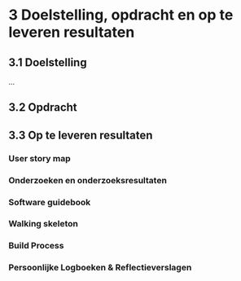 # 3 Doelstelling, opdracht en op te leveren resultaten

## 3.1 Doelstelling

...

## 3.2 Opdracht

## 3.3 Op te leveren resultaten

### User story map

### Onderzoeken en onderzoeksresultaten

### Software guidebook

### Walking skeleton

### Build Process

### Persoonlijke Logboeken & Reflectieverslagen